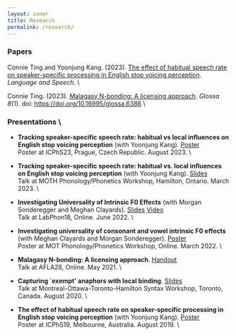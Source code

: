 ```yaml
---
layout: inner
title: Research
permalink: /research/
---
```


### Papers
  
Connie Ting and Yoonjung Kang. (2023). [The effect of habitual speech rate on speaker-specific processing in English stop voicing perception](https://journals.sagepub.com/doi/10.1177/00238309231188078). _Language and Speech_.  \

Connie Ting. (2023). [Malagasy N-bonding: A licensing approach](https://www.glossa-journal.org/article/id/6386/). _Glossa 8_(1). doi: https://doi.org/10.16995/glossa.6386 \


### Presentations \\

- **Tracking speaker-specific speech rate: habitual vs local influences on English stop voicing perception** (with Yoonjung Kang). [Poster](/imgs/guava.jpeg) \
  Poster at ICPhS23, Prague, Czech Republic. August 2023. \

- **Tracking speaker-specific speech rate: habitual vs. local influences on English stop voicing perception** (with Yoonjung Kang). [Slides](/imgs/guava.jpeg) \
  Talk at MOTH Phonology/Phonetics Workshop, Hamilton, Ontario. March 2023. \

- **Investigating Universality of Intrinsic F0 Effects** (with Morgan Sonderegger and Meghan Clayards). [Slides](/imgs/guava.jpeg) [Video](/imgs/guava.jpeg) \
  Talk at LabPhon18, Online. June 2022. \

- **Investigating universality of consonant and vowel intrinsic F0 effects** (with Meghan Clayards and Morgan Sonderegger). [Poster](/imgs/guava.jpeg) \
  Poster at MOT Phonology/Phonetics Workshop, Online. March 2022. \

- **Malagasy N-bonding: A licensing approach**. [Handout](/imgs/guava.jpeg) \
  Talk at AFLA28, Online. May 2021. \

- **Capturing `exempt' anaphors with local binding**. [Slides](/imgs/guava.jpeg) \
  Talk at Montreal-Ottawa-Toronto-Hamilton Syntax Workshop, Toronto, Canada. August 2020. \

- **The effect of habitual speech rate on speaker-specific processing in English stop voicing perception** (with Yoonjung Kang). [Poster](/imgs/guava.jpeg) \
  Poster at ICPhS19, Melbourne, Australia. August 2019. \
